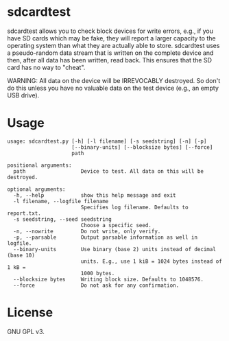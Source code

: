 sdcardtest
==========
sdcardtest allows you to check block devices for write errors, e.g., if you
have SD cards which may be fake, they will report a larger capacity to the
operating system than what they are actually able to store. sdcardtest uses a
pseudo-random data stream that is written on the complete device and then,
after all data has been written, read back. This ensures that the SD card has
no way to "cheat".

WARNING: All data on the device will be IRREVOCABLY destroyed. So don't do this
unless you have no valuable data on the test device (e.g., an empty USB drive).

Usage
=====
```
usage: sdcardtest.py [-h] [-l filename] [-s seedstring] [-n] [-p]
                     [--binary-units] [--blocksize bytes] [--force]
                     path

positional arguments:
  path                  Device to test. All data on this will be destroyed.

optional arguments:
  -h, --help            show this help message and exit
  -l filename, --logfile filename
                        Specifies log filename. Defaults to report.txt.
  -s seedstring, --seed seedstring
                        Choose a specific seed.
  -n, --nowrite         Do not write, only verify.
  -p, --parsable        Output parsable information as well in logfile.
  --binary-units        Use binary (base 2) units instead of decimal (base 10)
                        units. E.g., use 1 kiB = 1024 bytes instead of 1 kB =
                        1000 bytes.
  --blocksize bytes     Writing block size. Defaults to 1048576.
  --force               Do not ask for any confirmation.
```

License
=======
GNU GPL v3.
